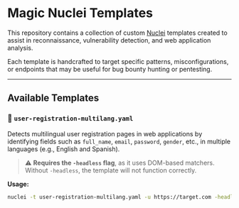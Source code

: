 # Magic Nuclei Templates

This repository contains a collection of custom [Nuclei](https://github.com/projectdiscovery/nuclei) templates created to assist in reconnaissance, vulnerability detection, and web application analysis.

Each template is handcrafted to target specific patterns, misconfigurations, or endpoints that may be useful for bug bounty hunting or pentesting.

---

## Available Templates

### 📝 `user-registration-multilang.yaml`

Detects multilingual user registration pages in web applications by identifying fields such as `full_name`, `email`, `password`, `gender`, etc., in multiple languages (e.g., English and Spanish).

> ⚠️ **Requires the `-headless` flag**, as it uses DOM-based matchers. Without `-headless`, the template will not function correctly.

**Usage:**

```bash
nuclei -t user-registration-multilang.yaml -u https://target.com -headless
```
